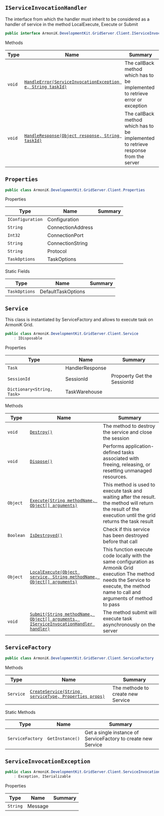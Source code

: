 ## `IServiceInvocationHandler`

The interface from which the handler must inherit to be considered as a handler of service  in the method LocalExecute, Execute or Submit
```csharp
public interface ArmoniK.DevelopmentKit.GridServer.Client.IServiceInvocationHandler

```

Methods

| Type | Name | Summary |
| --- | --- | --- |
| `void`|[`HandleError(ServiceInvocationException e, String taskId)`](ArmoniK.DevelopmentKit.GridServer.Client_methods.md#void-handleerrorserviceinvocationexception-e-string-taskid)|The callBack method which has to be implemented to retrieve error or exception|
| `void`|[`HandleResponse(Object response, String taskId)`](ArmoniK.DevelopmentKit.GridServer.Client_methods.md#void-handleresponseobject-response-string-taskid)|The callBack method which has to be implemented to retrieve response from the server|

## `Properties`

```csharp
public class ArmoniK.DevelopmentKit.GridServer.Client.Properties

```

Properties

| Type | Name | Summary |
| --- | --- | --- |
| `IConfiguration`|Configuration||
| `String`|ConnectionAddress||
| `Int32`|ConnectionPort||
| `String`|ConnectionString||
| `String`|Protocol||
| `TaskOptions`|TaskOptions||

Static Fields

| Type | Name | Summary |
| --- | --- | --- |
| `TaskOptions`|DefaultTaskOptions||

## `Service`

This class is instantiated by ServiceFactory and allows to execute task on ArmoniK  Grid.
```csharp
public class ArmoniK.DevelopmentKit.GridServer.Client.Service
    : IDisposable

```

Properties

| Type | Name | Summary |
| --- | --- | --- |
| `Task`|HandlerResponse||
| `SessionId`|SessionId|Propoerty Get the SessionId|
| `Dictionary<String, Task>`|TaskWarehouse||

Methods

| Type | Name | Summary |
| --- | --- | --- |
| `void`|[`Destroy()`](ArmoniK.DevelopmentKit.GridServer.Client_methods.md#void-destroy)|The method to destroy the service and close the session|
| `void`|[`Dispose()`](ArmoniK.DevelopmentKit.GridServer.Client_methods.md#void-dispose)|Performs application-defined tasks associated with freeing, releasing, or resetting unmanaged resources.|
| `Object`|[`Execute(String methodName, Object[] arguments)`](ArmoniK.DevelopmentKit.GridServer.Client_methods.md#object-executestring-methodname-object-arguments)|This method is used to execute task and waiting after the result.  the method will return the result of the execution until the grid returns the task result|
| `Boolean`|[`IsDestroyed()`](ArmoniK.DevelopmentKit.GridServer.Client_methods.md#boolean-isdestroyed)|Check if this service has been destroyed before that call|
| `Object`|[`LocalExecute(Object service, String methodName, Object[] arguments)`](ArmoniK.DevelopmentKit.GridServer.Client_methods.md#object-localexecuteobject-service-string-methodname-object-arguments)|This function execute code locally with the same configuration as Armonik Grid execution  The method needs the Service to execute, the method name to call and arguments of method to pass|
| `void`|[`Submit(String methodName, Object[] arguments, IServiceInvocationHandler handler)`](ArmoniK.DevelopmentKit.GridServer.Client_methods.md#void-submitstring-methodname-object-arguments-iserviceinvocationhandler-handler)|The method submit will execute task asynchronously on the server|

## `ServiceFactory`

```csharp
public class ArmoniK.DevelopmentKit.GridServer.Client.ServiceFactory

```

Methods

| Type | Name | Summary |
| --- | --- | --- |
| `Service`|[`CreateService(String serviceType, Properties props)`](ArmoniK.DevelopmentKit.GridServer.Client_methods.md#service-createservicestring-servicetype-properties-props)|The methode to create new Service|

Static Methods

| Type | Name | Summary |
| --- | --- | --- |
| `ServiceFactory`|`GetInstance()`|Get a single instance of ServiceFactory to create new Service|

## `ServiceInvocationException`

```csharp
public class ArmoniK.DevelopmentKit.GridServer.Client.ServiceInvocationException
    : Exception, ISerializable

```

Properties

| Type | Name | Summary |
| --- | --- | --- |
| `String`|Message||


